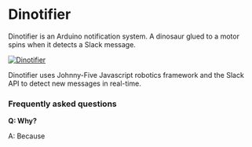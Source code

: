 # Dinotifier

Dinotifier is an Arduino notification system. A dinosaur glued to a motor spins when it detects a Slack message. 

[![Dinotifier](http://img.youtube.com/vi/iz7xLNVDKzE/0.jpg)](https://www.youtube.com/watch?v=iz7xLNVDKzE)

Dinotifier uses Johnny-Five Javascript robotics framework and the Slack API to detect new messages in real-time.

### Frequently asked questions

__Q: Why?__

A: Because
